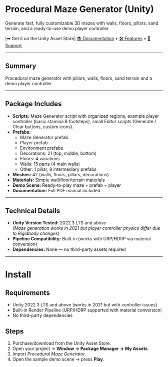 # Procedural Maze Generator (Unity)

Generate fast, fully customizable 3D mazes with walls, floors, pillars, sand terrain, and a ready-to-use demo player controller.

[➡ Get it on the Unity Asset Store]
[📚 Documentation](./usage/) • [🛠 Features](./features/) • [💬 Support](./support/)

---

## Summary
Procedural maze generator with pillars, walls, floors, sand terrain and a demo player controller.

---

## Package Includes
- **Scripts:** Maze Generator script with organized regions, example player controller (basic stamina & footsteps), small Editor scripts (Generate / Clear buttons, custom icons).
- **Prefabs:**
  - Maze Generator prefab
  - Player prefab
  - Environment prefabs
  - Decorations: 21 (top, middle, bottom)
  - Floors: 4 variations
  - Walls: 15 parts (4 main walls)
  - Other: 1 pillar, 8 intermediary prefabs
- **Meshes:** 42 (walls, floors, pillars, decorations)
- **Materials:** Simple wall/floor/terrain materials
- **Demo Scene:** Ready-to-play maze + prefab + player
- **Documentation:** Full PDF manual included

---

## Technical Details
- **Unity Version Tested:** 2022.3 LTS and above  
  *(Maze generation works in 2021 but player controller physics differ due to Rigidbody changes)*
- **Pipeline Compatibility:** Built-in (works with URP/HDRP via material conversion)  
- **Dependencies:** None — no third-party assets required

---

# Install

## Requirements
- Unity 2022.3 LTS and above (works in 2021 but with controller issues)
- Built-in Render Pipeline (URP/HDRP supported with material conversion)
- No third-party dependencies

## Steps
1. Purchase/download from the Unity Asset Store.
2. Open your project → **Window → Package Manager → My Assets**.
3. Import *Procedural Maze Generator*.
4. Open the sample demo scene → press **Play**.

